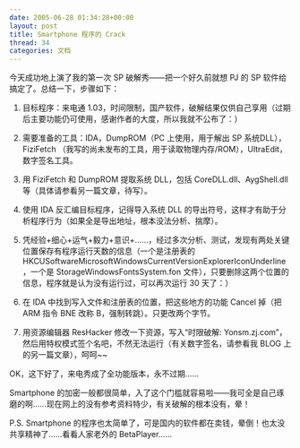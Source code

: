 ```yaml
---
date: 2005-06-28 01:34:28+00:00
layout: post
title: Smartphone 程序的 Crack
thread: 34
categories: 文档
---
```


今天成功地上演了我的第一次 SP 破解秀——把一个好久前就想 PJ 的 SP 软件给搞定了。总结一下，步骤如下：

  1. 目标程序：来电通 1.03，时间限制，国产软件，破解结果仅供自己享用（过期后主要功能仍可使用，感谢作者的大度，所以我就不公布了：）

  2. 需要准备的工具：IDA，DumpROM（PC 上使用，用于解出 SP 系统DLL），FiziFetch （我写的尚未发布的工具，用于读取物理内存/ROM），UltraEdit，数字签名工具。

  3. 用 FiziFetch 和 DumpROM 提取系统 DLL，包括 CoreDLL.dll、AygShell.dll 等（具体请参看另一篇文章，待写）。

  4. 使用 IDA 反汇编目标程序，记得导入系统 DLL 的导出符号，这样才有助于分析程序行为（如果全是导出地址，根本没法分析、揣摩）。

  5. 凭经验+细心+运气+毅力+意识+……，经过多次分析、测试，发现有两处关键位置保存有程序运行天数的信息（一个是注册表的 HKCUSoftwareMicrosoftWindowsCurrentVersionExplorerIconUnderline，一个是 StorageWindowsFontsSystem.fon 文件），只要删除这两个位置的信息，程序就是认为没有运行过，可以再次运行 30 天了：）

  6. 在 IDA 中找到写入文件和注册表的位置，把这些地方的功能 Cancel 掉（把 ARM 指令 BNE 改称 B，强制转跳）。只更改两个字节。

  7. 用资源编辑器 ResHacker 修改一下资源，写入“时限破解: Yonsm.zj.com”，然后用特权模式签个名吧，不然无法运行（有关数字签名，请参看我 BLOG 上的另一篇文章），呵呵~~

OK，这下好了，来电秀成了全功能版本，永不过期……

Smartphone 的加密一般都很简单，入了这个门槛就容易啦——我可全是自己琢磨的啊……现在网上的没有参考资料特少，有关破解的根本没有，晕！

P.S. Smartphone 的程序也太简单了，可是国内的软件都在卖钱，晕倒！也太没共享精神了……看看人家老外的 BetaPlayer……
